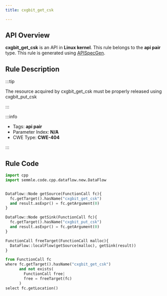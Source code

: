 ```yaml
---
title: cxgbit_get_csk

---
```



## API Overview
**cxgbit_get_csk** is an API in **Linux kernel**. This rule belongs to the **api pair** type. This rule is generated using [APISpecGen](../../tools/APISpecGen).
## Rule Description

:::tip

The resource acquired by cxgbit_get_csk must be properly released using cxgbit_put_csk

:::

:::info

- Tags: **api pair**
- Parameter Index: **N/A**
- CWE Type: **CWE-404**

:::

## Rule Code
```python
import cpp
import semmle.code.cpp.dataflow.new.DataFlow


DataFlow::Node getSource(FunctionCall fc){
  fc.getTarget().hasName("cxgbit_get_csk")
  and result.asExpr() = fc.getArgument(0)
}

DataFlow::Node getSink(FunctionCall fc){
  fc.getTarget().hasName("cxgbit_put_csk")
  and result.asExpr() = fc.getArgument(0)
}

FunctionCall freeTarget(FunctionCall malloc){
  DataFlow::localFlow(getSource(malloc), getSink(result))
}

from FunctionCall fc
where fc.getTarget().hasName("cxgbit_get_csk")
      and not exists(
        FunctionCall free| 
        free = freeTarget(fc)
      )
select fc.getLocation()

    
```
